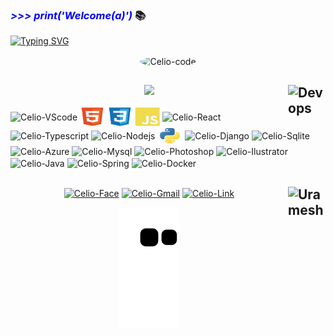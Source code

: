 ### <i> <font color="blue"> >>> print('Welcome(a)') </font> </i> 📚
[![Typing SVG](https://readme-typing-svg.demolab.com?font=Bree+Serif&duration=4000&pause=700&color=4EAAF7&center=true&vCenter=true&width=1000&height=20&lines=Ol%C3%A1%2C+meu+nome+%C3%A9+Celio+Amaral;Sou+graduado+em+Sistemas+de+Informa%C3%A7%C3%A3o;Apaixonado+por+tecnologia+e+inova%C3%A7%C3%A3o)](https://git.io/typing-svg)
<div align="center">
  <img align="center" alt="Celio-code" height="150" widith= "150" style="border-radius: 50%;" src="https://github.com/rajaprerak/rajaprerak/blob/master/developer.gif">
</div>

## <img align="right" alt="Devops" height="50" width="60" src="https://user-images.githubusercontent.com/85323953/189705648-ba4e073c-caa9-43ae-a31c-107f29228f3a.png">

<div align="center">
  <a href="https://github.com/CelioAmaral">
  <img height="180em" src="https://github-readme-stats-sigma-seven.vercel.app/api/top-langs/?username=CelioAmaral&layout=compact&langs_count=8&theme=monokaivibrant"/></a>
</div>
<div style="display: inline_block"><br>
  <img align="center" alt="Celio-VScode" height="30" width="40" src="https://cdn.jsdelivr.net/gh/devicons/devicon/icons/vscode/vscode-original.svg">
  <img align="center" alt="Celio-HTML" height="30" width="40" src="https://raw.githubusercontent.com/devicons/devicon/master/icons/html5/html5-original.svg">
  <img align="center" alt="Celio-CSS" height="30" width="40" src="https://raw.githubusercontent.com/devicons/devicon/master/icons/css3/css3-original.svg">
  <img align="center" alt="Celio-Js" height="30" width="40" src="https://raw.githubusercontent.com/devicons/devicon/master/icons/javascript/javascript-plain.svg">
  <img align="center" alt="Celio-React" height="30" width="40" src="https://cdn.jsdelivr.net/gh/devicons/devicon/icons/react/react-original-wordmark.svg">
  <img align="center" alt="Celio-Typescript" height="30" width="40" src="https://cdn.jsdelivr.net/gh/devicons/devicon/icons/typescript/typescript-original.svg">
  <img align="center" alt="Celio-Nodejs" height="30" width="40" src="https://cdn.jsdelivr.net/gh/devicons/devicon/icons/nodejs/nodejs-original.svg">
  <img align="center" alt="Celio-Python" height="30" width="40" src="https://raw.githubusercontent.com/devicons/devicon/master/icons/python/python-original.svg">
  <img align="center" alt="Celio-Django" height="50" width="60" src="https://cdn.jsdelivr.net/gh/devicons/devicon/icons/django/django-plain-wordmark.svg">
  <img align="center" alt="Celio-Sqlite" height="50" width="60" src="https://cdn.jsdelivr.net/gh/devicons/devicon/icons/sqlite/sqlite-original-wordmark.svg">
  <img align="center" alt="Celio-Azure" height="60" width="60" src="https://cdn.jsdelivr.net/gh/devicons/devicon/icons/azure/azure-original-wordmark.svg">
  <img align="center" alt="Celio-Mysql" height="50" width="60" src="https://cdn.jsdelivr.net/gh/devicons/devicon/icons/mysql/mysql-original-wordmark.svg">
  <img align="center" alt="Celio-Photoshop" height="30" width="40" src="https://cdn.jsdelivr.net/gh/devicons/devicon/icons/photoshop/photoshop-plain.svg">
  <img align="center" alt="Celio-Ilustrator" height="30" width="40" src="https://cdn.jsdelivr.net/gh/devicons/devicon/icons/illustrator/illustrator-plain.svg">
  <img align="center" alt="Celio-Java" height="40" width="40" src="https://cdn.jsdelivr.net/gh/devicons/devicon/icons/java/java-original-wordmark.svg">
  <img align="center" alt="Celio-Spring" height="40" width="40" src="https://cdn.jsdelivr.net/gh/devicons/devicon/icons/spring/spring-original-wordmark.svg">
    <img align="center" alt="Celio-Docker" height="40" width="40" src="https://cdn.jsdelivr.net/gh/devicons/devicon/icons/docker/docker-original-wordmark.svg">
</div>

## <img align="right" alt="Urameshi" height="50" width="60" src="https://user-images.githubusercontent.com/60412419/76780158-5016ad80-678b-11ea-9e24-789b96ac71ad.gif">

<div align="center"> 
  <a href="https://www.facebook.com/CelioSilvaiD" target="_blank"><img align="center" alt="Celio-Face" height="30" width="90" src="https://img.shields.io/badge/Facebook-1877F2?style=flat&logo=facebook&logoColor=white" target="_blank"></a> 
  <a href = "mailto:celiosilvaibf@gmail.com"><img align="center" alt="Celio-Gmail" height="30" width="90" src="https://img.shields.io/badge/-Gmail-%23333?style=flat&logo=gmail&logoColor=white" target="_blank"></a>
  <a href="https://www.linkedin.com/in/celioamaral20" target="_blank"><img align="center" alt="Celio-Link" height="30" width="90" src="https://img.shields.io/badge/-LinkedIn-%230077B5?style=flat&logo=linkedin&logoColor=white" target="_blank"></a> 
  
 ![Snake animation](https://github.com/CelioAmaral/CelioAmaral/blob/output/github-contribution-grid-snake.svg)
 
</div>
